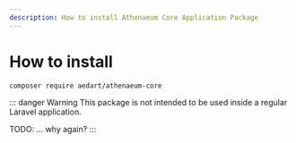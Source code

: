 ```yaml
---
description: How to install Athenaeum Core Application Package
---
```


# How to install

```console
composer require aedart/athenaeum-core
```

::: danger Warning
This package is not intended to be used inside a regular Laravel application.

TODO: ... why again?
:::
